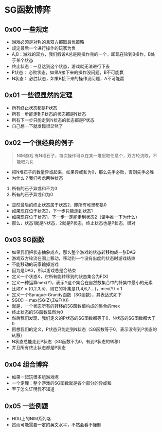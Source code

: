 # SG函数博弈 #

## 0x00 一些规定 ##
- 游戏必须是对称的且双方都取最优策略
- 规定最后一个进行操作的玩家为负
- A,B：游戏的双方，我们假设A总是刚操作完的一个，即现在轮到B操作，B处于某个状态
- 终止状态：一旦达到这个状态，游戏就无法进行下去
- P状态： 必败状态，如果A接下来的操作没问题，B不可能赢
- N状态： 必胜状态，如果B接下来的操作没问题，A不可能赢

## 0x01 一些很显然的定理 ##
- 所有终止状态都是P状态
- 所有一步能走到P状态的状态都是N状态
- 所有下一步只能走到N状态的状态都是P状态
- 自己想一下就发现很显然了

## 0x02 一个很经典的例子 ##
> NIM游戏
> 有N堆石子，每次操作可以在某一堆里取任意个，双方轮流取，不能取为负

- 把N堆石子的数量异或起来，如果异或和为0，那么先手必败，否则先手必胜
- 为什么？我们考虑两种状态

> 
1. 所有的石子异或和不为0
2. 所有的石子异或和为0


- 显然最后的终止状态属于状态2，即所有堆里都是0
- 如果现在位于状态2，下一步只能走到状态1
- 如果现在位于状态1，下一步一定能走到状态2（请手推一下为什么）
- 那么，状态1就是N状态，2就是P状态，终止状态也是P状态，很对

## 0x03 SG函数 ##
- 如果我们把状态抽象成点，那么整个游戏的状态转移构成一张DAG
- 游戏双方轮流在图上移动，移动到一个没有出度的状态时游戏结束
- 不能移动的玩家输掉游戏
- 因为是DAG，所以游戏总是会结束
- 定义一个状态X，它所有能转移到的状态集合为F(X)
- 定义一种运算mex(Y)，表示Y这个集合在自然数集合中的补集中最小的元素
- 比如Y = {0,2,3,5}，则它的补集是{1,4,6,7....}，mex(Y) = 1
- 定义一个Sprague-Grundy函数（SG函数），其表达式如下
- SG(X) = mex{SG(Z),Z∈F(X)}
- 就是，一个状态所有的转移的SG函数值构成的集合的mex
- 终止状态的SG函数显然为0
- 然后我们发现，我们定义的P状态的SG函数都等于0，N状态的SG函数都大于0
- 回想我们的定义，P状态只能走到N状态（SG函数等于0，表示没有到P状态的转移）
- N状态总能走到P状态（SG函数不为0，有到P状态的转移）
- 并且所有终止状态都是P状态

## 0x04 组合博弈
- 如果一起玩很多组游戏呢
- 一个定理：整个游戏的SG函数就是各个部分的异或和
- 至于怎么证明我不知道

## 0x05 一些例题
- HDU上的NIM系列咯
- 然而可能需要一定的英文水平，不然会看不懂题 
